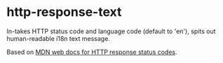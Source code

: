 # http-response-text

In-takes HTTP status code and language code (default to 'en'), spits out human-readable i18n text message.

Based on [MDN web docs for HTTP response status codes](https://developer.mozilla.org/en-US/docs/Web/HTTP/Status).
